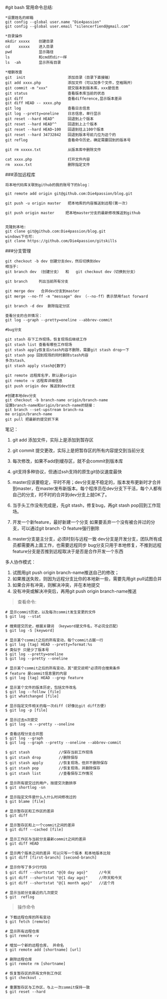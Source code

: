 #git bash 常用命令总结:
	
	*设置姓名的邮箱
	git config --global user.name "Die4passion"
	git config --global user.email "silencerfiend@gmail.com"

	*目录操作
	mkdir xxxxx    创建目录
	cd 	  xxxxx	   进入目录
	pwd		       显示路径
	ls			   和cmd的dir一样
	ls  -ah		   显示所有目录

	*增删改查
	git  init					添加目录（目录下直接输）
	git add xxxx.php 			添加文件（可以加多个文件，空格隔开）
	git commit -m "xxx" 		提交版本到版本库，xxx是信息
	git status 					查看版本库当前的状态
	git diff					查看difference,显示版本差异
	git diff HEAD -- xxxx.php
	git log						查看日志信息
	git log --pretty=oneline	日志信息，单行显示
	git reset --hard HEAD^		回退到上个版本
	git reset --hard HEAD^^		回退到上上个版本
	git reset --hard HEAD~100	回退到往上100个版本
	git reset --hard 34732842	回退到版本号前几位为这个的
	git reflog 					查看命令历史，确定需要回到的版本号

	git rm xxxxx.txt			从版本库中删除文件

	cat xxxx.php				打开文件内容
	rm  xxxx.txt				删除指定文件

###添加远程库
	
	将本地代码库关联到github的我的账号下的blog：

	git remote add origin git@github.com:Die4passion/blog.git

	git push -u origin master   把本地库的内容推送到远程(第一次)

	git push origin master     把本地master分支的最新修改推送到github


	克隆到本地:
	git clone git@github.com:Die4passion/blog.git
	windows下也可:
	git clone https://github.com/Die4passion/gitskills

###分支管理
	
	git checkout -b dev 创建分支dev，然后切换到dev
	相当于:
	git branch dev （创建分支）  和   git checkout dev（切换到分支）

	git branch     列出当前所有分支

	git merge dev   合并dev分支到master
	git merge --no-ff -m "message" dev （--no-ff）表示禁用fast forward

	git branch -d dev  删除指定分区

	查看分支的合并情况：
	git log --graph --pretty=oneline --abbrev-commit 

	#bug分支

	git stash 存下工作现场，恢复现场后继续工作
	git stash list 查看有哪些工作现场
	git stash apply恢复后stash内容不删除，需要git stash drop一下
	git stash pop 回到现场的同时删除stash内容
	多次stash、
	git stash apply stash@{数字}

	git remote 远程库名字，默认是origin
	git remote -v 远程库详细信息
	git push origin dev 推送到dev分支

	#创建本地dev分支
	git checkout -b branch-name origin/branch-name
	设置branch-name和origin/branch-name的链接：
	git branch --set-upstream branch-na
	me origin/branch-name
	git pull 把最新的提交抓下来



笔记：

1. git add  添加文件，实际上是添加到暂存区
2. git commit  提交更改，实际上是把暂存区的所有内容提交到当前分支
3. 每次修改，如果不add到缓存区，就不会commit到版本库

4. git支持多种协议，但通过ssh支持的原生git协议速度最快

5. master应该要稳定，平时不用；dev分支是不稳定的，版本发布更新时才合并到master，在master发布新版本。每个程序员在dev分支下干活，每个人都有自己的分支，时不时的合并到dev分支上就OK了。

6. 当手头工作没有完成是，先git stash，修复bug，再git stash pop回到工作现场。

7. 开发一个新feature，最好新建一个分支
    如果要丢弃一个没有被合并过的分支，可以通过git branch -D feature强行删除

8. master分支是主分支，必须时刻与远程一致
  dev分支是开发分支，团队所有成员都需要再上面工作，也需要远程同步
  bug分支只用于本地修复，不推到远程
  feature分支是否推到远程取决于是否是合作开发一个东西

多人协作模式：

1. 试图用git push origin branch-name推送自己的修改；
2. 如果推送失败，则因为远程分支比你的本地新一些，需要先用git pull试图合并
3. 如果合并有冲突，则解决冲突，并在本地提交
4. 没有冲突或解决冲突后，再用git push origin branch-name推送



>查看命令: 

````
# 显示commit历史，以及每次commit发生变更的文件
$ git log --stat

# 搜索提交历史，根据关键词 （keyword是文件名，不必完全匹配）
$ git log -S [keyword]

# 显示某个commit之后的所有变动，每个commit占据一行
$ git log [tag] HEAD --pretty=format:%s
# 类似于 只是少了版本号
$ git log --pretty=oneline
$ git log --pretty --oneline

# 显示某个commit之后的所有变动，其"提交说明"必须符合搜索条件 
# feature 是commit信息里的内容
$ git log [tag] HEAD --grep feature

# 显示某个文件的版本历史，包括文件改名
$ git log --follow [file]
$ git whatchanged [file]

# 显示指定文件相关的每一次diff (好像比git diff方便)
$ git log -p [file]

# 显示过去n次提交
$ git log -n --pretty --oneline

# 查看远程分支合并图
$ git log --graph
$ git log --graph --pretty --oneline --abbrev-commit

$ git stash             //保存当前工作现场
$ git stash drop        //删除保存
$ git stash apply       //恢复现场，但并不删除保存
$ git stash pop         //恢复现场，并删除保存
$ git stash list        //查看保存工作情况

# 显示所有提交过的用户，按提交次数排序
$ git shortlog -sn

# 显示指定文件是什么人什么时间修改过的
$ git blame [file]

# 显示暂存区和工作区的差异
$ git diff

# 显示暂存区和上一个commit之间的差异
$ git diff --cached [file]

# 显示工作区与当前分支最新commit之间的差异
$ git diff HEAD

# 显示两个版本之间的差异 可以只写一个版本 和本地版本比较
$ git diff [first-branch] [second-branch]

# 显示你写了多少行代码
$ git diff --shortstat "@{0 day ago}"     //今天
$ git diff --shortstat "@{1 day ago}"     //昨天和今天
$ git diff --shortstat "@{1 month ago}"   //这个月

# 显示当前分支最近的几次提交
$ git  reflog

````

> 操作命令

````
# 下载远程仓库的所有变动
$ git fetch [remote]

# 显示所有远程仓库
$ git remote -v

# 增加一个新的远程仓库， 并命名
$ git remote add [shortname] [url]

# 删除远程仓库
$ git remote rm [shortname]

# 恢复暂存区的所有文件到工作区
$ git checkout .

# 重置暂存区与工作区，与上一次commit保持一致
$ git reset --hard

````